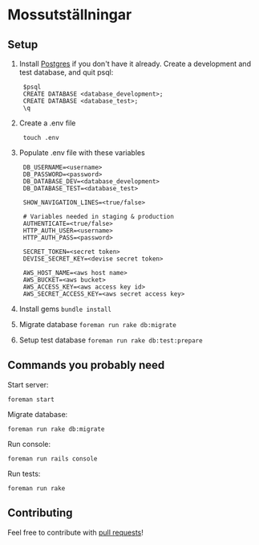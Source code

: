 # Mossutställningar

## Setup
1. Install [Postgres](http://postgresapp.com/) if you don't have it already.
Create a development and test database, and quit psql:

        $psql
        CREATE DATABASE <database_development>;
        CREATE DATABASE <database_test>;
        \q

2. Create a .env file

        touch .env

3. Populate .env file with these variables

        DB_USERNAME=<username>
        DB_PASSWORD=<password>
        DB_DATABASE_DEV=<database_development>
        DB_DATABASE_TEST=<database_test>

        SHOW_NAVIGATION_LINES=<true/false>

        # Variables needed in staging & production
        AUTHENTICATE=<true/false>
        HTTP_AUTH_USER=<username>
        HTTP_AUTH_PASS=<password>

        SECRET_TOKEN=<secret token>
        DEVISE_SECRET_KEY=<devise secret token>

        AWS_HOST_NAME=<aws host name>
        AWS_BUCKET=<aws bucket>
        AWS_ACCESS_KEY=<aws access key id>
        AWS_SECRET_ACCESS_KEY=<aws secret access key>

4. Install gems `bundle install`
5. Migrate database `foreman run rake db:migrate`
6. Setup test database `foreman run rake db:test:prepare`

## Commands you probably need
Start server:

    foreman start

Migrate database:

    foreman run rake db:migrate

Run console:

    foreman run rails console

Run tests:

    foreman run rake

## Contributing
Feel free to contribute with [pull requests](https://help.github.com/articles/using-pull-requests)!
